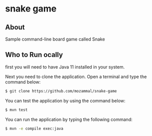 # snake game

## About

Sample command-line board game called Snake

## Who to Run ocally

first you will need to have Java 11 installed in your system. 

Next you need to clone the application. Open a terminal and type the command below:

```sh
$ git clone https://github.com/mozammal/snake-game
```

You can test the application by using the command below:

```sh
$ mvn test
```

You can run the application by typing the following command:

```sh
$ mvn -e compile exec:java
```


